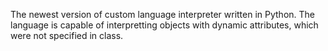 The newest version of custom language interpreter written in Python. 
The language is capable of interpretting objects with dynamic attributes, which were not specified in class.
